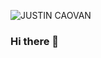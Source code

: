 ![JUSTIN CAOVAN](https://user-images.githubusercontent.com/61437879/127372270-74d5a86f-6548-4b7d-adee-cd737fd86019.png)


### Hi there 👋

<!--
**jtcaovan/jtcaovan** is a ✨ _special_ ✨ repository because its `README.md` (this file) appears on your GitHub profile.

Here are some ideas to get you started:

- 🔭 I’m currently working on ...
- 🌱 I’m currently learning ...
- 👯 I’m looking to collaborate on ...
- 🤔 I’m looking for help with ...
- 💬 Ask me about ...
- 📫 How to reach me: ...
- 😄 Pronouns: ...
- ⚡ Fun fact: ...
-->
